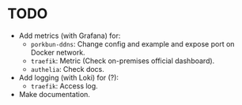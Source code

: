 # TODO

- Add metrics (with Grafana) for:
    - `porkbun-ddns`: Change config and example and expose port on Docker network.
    - `traefik`: Metric (Check on-premises official dashboard).
    - `authelia`: Check docs.
- Add logging (with Loki) for (?):
    - `traefik`: Access log.
- Make documentation.
